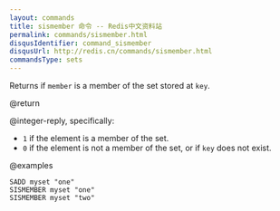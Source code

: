```yaml
---
layout: commands
title: sismember 命令 -- Redis中文资料站
permalink: commands/sismember.html
disqusIdentifier: command_sismember
disqusUrl: http://redis.cn/commands/sismember.html
commandsType: sets
---
```


Returns if `member` is a member of the set stored at `key`.

@return

@integer-reply, specifically:

* `1` if the element is a member of the set.
* `0` if the element is not a member of the set, or if `key` does not exist.

@examples

```cli
SADD myset "one"
SISMEMBER myset "one"
SISMEMBER myset "two"
```
